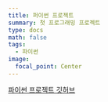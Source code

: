 ```yaml
---
title: 퍼이썬 프로젝트
summary: 첫 프로그래밍 프로젝트
type: docs
math: false
tags:
  - 파이썬
image:
  focal_point: Center
---
```


[파이썬 프로젝트 깃허브](https://github.com/Coti00/PygameProject)
